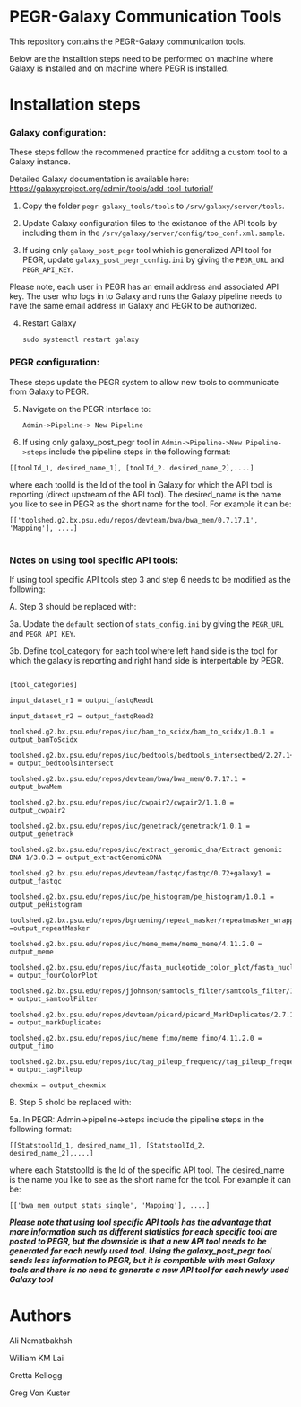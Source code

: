 PEGR-Galaxy Communication Tools
===========================================================

This repository contains the PEGR-Galaxy communication tools.

Below are the installtion steps need to be performed on machine
where Galaxy is installed and on machine where PEGR is installed.
<br />

Installation steps 
===========================================================
### Galaxy configuration:

These steps follow the recommened practice for additng a custom tool to a Galaxy instance.

Detailed Galaxy documentation is available here:
https://galaxyproject.org/admin/tools/add-tool-tutorial/

1. Copy the folder `pegr-galaxy_tools/tools` to `/srv/galaxy/server/tools`.

2. Update Galaxy configuration files to  the existance of the API tools by including them in the `/srv/galaxy/server/config/too_conf.xml.sample`. 

3. If using only `galaxy_post_pegr` tool which is generalized API tool for PEGR, update `galaxy_post_pegr_config.ini` by giving the `PEGR_URL` and `PEGR_API_KEY`. 

  Please note, each user in PEGR has an email address and associated API key. The user who logs in to Galaxy and runs the Galaxy pipeline needs to have the same email address in Galaxy and PEGR to be authorized.

4. Restart Galaxy

    ```sudo systemctl restart galaxy```

### PEGR configuration:

These steps update the PEGR system to allow new tools to communicate from Galaxy to PEGR.

5. Navigate on the PEGR interface to:

    `Admin->Pipeline-> New Pipeline`

6. If using only galaxy_post_pegr tool in `Admin->Pipeline->New Pipeline->steps` include the pipeline steps in the following format:

`[[toolId_1, desired_name_1], [toolId_2. desired_name_2],....]`

where each toolId is the Id of the tool in Galaxy for which the API tool is reporting (direct upstream of the API tool). The desired_name is the name you like to see in PEGR as the short name for the tool. For example it can be:

`[['toolshed.g2.bx.psu.edu/repos/devteam/bwa/bwa_mem/0.7.17.1', 'Mapping'], ....]`
<br />
<br />
### Notes on using tool specific API tools:
If using tool specific API tools step 3 and step 6 needs to be modified as the following:

A. Step 3 should be replaced with:

  3a. Update the `default` section  of `stats_config.ini` by giving the `PEGR_URL` and `PEGR_API_KEY`. 

  3b. Define tool_category for each tool where left hand side is the tool for which the galaxy is reporting and right hand side is interpertable by PEGR.

```

[tool_categories]

input_dataset_r1 = output_fastqRead1

input_dataset_r2 = output_fastqRead2

toolshed.g2.bx.psu.edu/repos/iuc/bam_to_scidx/bam_to_scidx/1.0.1 = output_bamToScidx

toolshed.g2.bx.psu.edu/repos/iuc/bedtools/bedtools_intersectbed/2.27.1+galaxy1 = output_bedtoolsIntersect

toolshed.g2.bx.psu.edu/repos/devteam/bwa/bwa_mem/0.7.17.1 = output_bwaMem

toolshed.g2.bx.psu.edu/repos/iuc/cwpair2/cwpair2/1.1.0 = output_cwpair2

toolshed.g2.bx.psu.edu/repos/iuc/genetrack/genetrack/1.0.1 = output_genetrack

toolshed.g2.bx.psu.edu/repos/iuc/extract_genomic_dna/Extract genomic DNA 1/3.0.3 = output_extractGenomicDNA

toolshed.g2.bx.psu.edu/repos/devteam/fastqc/fastqc/0.72+galaxy1 = output_fastqc

toolshed.g2.bx.psu.edu/repos/iuc/pe_histogram/pe_histogram/1.0.1 = output_peHistogram

toolshed.g2.bx.psu.edu/repos/bgruening/repeat_masker/repeatmasker_wrapper/0.1.2 =output_repeatMasker

toolshed.g2.bx.psu.edu/repos/iuc/meme_meme/meme_meme/4.11.2.0 = output_meme

toolshed.g2.bx.psu.edu/repos/iuc/fasta_nucleotide_color_plot/fasta_nucleotide_color_plot/1.0.1 = output_fourColorPlot

toolshed.g2.bx.psu.edu/repos/jjohnson/samtools_filter/samtools_filter/1.1.1 = output_samtoolFilter

toolshed.g2.bx.psu.edu/repos/devteam/picard/picard_MarkDuplicates/2.7.1.1 = output_markDuplicates

toolshed.g2.bx.psu.edu/repos/iuc/meme_fimo/meme_fimo/4.11.2.0 = output_fimo

toolshed.g2.bx.psu.edu/repos/iuc/tag_pileup_frequency/tag_pileup_frequency/1.0.1 = output_tagPileup

chexmix = output_chexmix

```

B. Step 5 shold be replaced with:

  5a. In PEGR: Admin->pipeline->steps include the pipeline steps in the following format:

  `[[StatstoolId_1, desired_name_1], [StatstoolId_2. desired_name_2],....]`

  where each StatstoolId is the Id of the specific API tool. The desired_name is the name you like to see as the short name for the tool. For example it can be:

  `[['bwa_mem_output_stats_single', 'Mapping'], ....]`

***Please note that using tool specific API tools has the advantage that more information such as different statistics for each specific tool are posted to PEGR, but the downside is that a new API tool needs to be generated for each newly used tool. Using the galaxy_post_pegr tool sends less information to PEGR, but it is compatible with most Galaxy tools and there is no need to generate a new API tool for each newly used Galaxy tool***

Authors
======

Ali Nematbakhsh

William KM Lai

Gretta Kellogg

Greg Von Kuster
